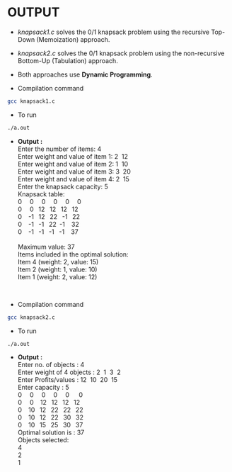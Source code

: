 # OUTPUT
- *knapsack1.c* solves the 0/1 knapsack problem using the recursive Top-Down (Memoization) approach.
- *knapsack2.c* solves the 0/1 knapsack problem using the non-recursive Bottom-Up (Tabulation) approach.
- Both approaches use **Dynamic Programming**.


- Compilation command
```bash
gcc knapsack1.c
```
- To run
```bash
./a.out
```
- **Output :**\
Enter the number of items: 4\
Enter weight and value of item 1: 2 &nbsp;12\
Enter weight and value of item 2: 1 &nbsp;10\
Enter weight and value of item 3: 3 &nbsp;20\
Enter weight and value of item 4: 2 &nbsp;15\
Enter the knapsack capacity: 5\
Knapsack table:\
0	&emsp;0&emsp;	0	&emsp;0	&emsp;0	&emsp;0	\
0	&emsp;0  &ensp;12	&ensp;12	&ensp;12	&ensp;12	\
0 &ensp; -1	&ensp;12	&ensp;22	&ensp;-1	&ensp;22	\
0  &ensp; -1	&ensp;-1	&ensp;22&ensp;-1	 &ensp;  32	\
0	&ensp; -1	&ensp;-1	&ensp;-1	&ensp;-1	&ensp; 37	
\
Maximum value: 37\
Items included in the optimal solution:\
Item 4 (weight: 2, value: 15)\
Item 2 (weight: 1, value: 10)\
Item 1 (weight: 2, value: 12)

&nbsp;

- Compilation command
```bash
gcc knapsack2.c
```
- To run
```bash
./a.out
```
- **Output :**\
Enter no. of objects : 4\
Enter weight of 4 objects : 2 &nbsp;1 &nbsp;3 &nbsp;2\
Enter Profits/values : 12 &nbsp;10 &nbsp;20 &nbsp;15\
Enter capacity : 5\
0	&emsp;0	&emsp;0	&emsp;0	&emsp;0	&emsp; 0	\
0	&emsp;0	&ensp; 12	&ensp;12	&ensp;12	&ensp;12	\
0	&ensp; 10	&ensp;12	&ensp;22	&ensp;22	&ensp;22	\
0	&ensp; 10	&ensp;12	&ensp;22	&ensp;30	&ensp;32	\
0	&ensp; 10	&ensp;15	&ensp;25	&ensp;30	&ensp;37	\
Optimal solution is : 37\
Objects selected: \
4\
2\
1
